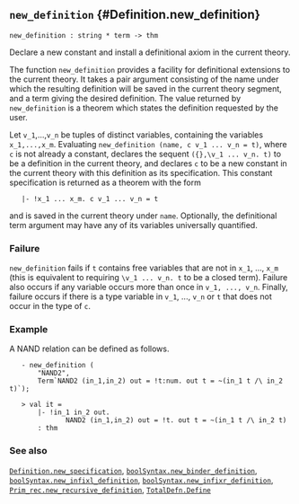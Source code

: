 ## `new_definition` {#Definition.new_definition}


```
new_definition : string * term -> thm
```



Declare a new constant and install a definitional axiom in the current theory.


The function `new_definition` provides a facility for definitional
extensions to the current theory.  It takes a pair argument consisting
of the name under which the resulting definition will be saved
in the current theory segment, and a term giving the desired definition.  The
value returned by `new_definition` is a theorem which states the definition
requested by the user.

Let `v_1`,...,`v_n` be tuples of distinct variables, containing the
variables `x_1,...,x_m`.  Evaluating
`new_definition (name, c v_1 ... v_n = t)`, where `c` is not
already a constant, declares the sequent `({},\v_1 ... v_n. t)` to
be a definition in the current theory, and declares `c` to be a new
constant in the current theory with this definition as its
specification. This constant specification is returned as a theorem
with the form
    
       |- !x_1 ... x_m. c v_1 ... v_n = t
    
and is saved in the current theory under
`name`.  Optionally, the definitional term argument
may have any of its variables universally quantified.

### Failure

`new_definition` fails if `t` contains free variables that are not
in `x_1`, ..., `x_m` (this is equivalent to requiring
`\v_1 ... v_n. t` to be a closed term). Failure also occurs if
any variable occurs more than once in `v_1, ..., v_n`.  Finally,
failure occurs if there is a type variable in `v_1`, ..., `v_n` or
`t` that does not occur in the type of `c`.

### Example

A NAND relation can be defined as follows.
    
       - new_definition (
           "NAND2",
           Term`NAND2 (in_1,in_2) out = !t:num. out t = ~(in_1 t /\ in_2 t)`);
    
       > val it =
           |- !in_1 in_2 out.
                  NAND2 (in_1,in_2) out = !t. out t = ~(in_1 t /\ in_2 t)
           : thm
    



### See also

[`Definition.new_specification`](#Definition.new_specification), [`boolSyntax.new_binder_definition`](#boolSyntax.new_binder_definition), [`boolSyntax.new_infixl_definition`](#boolSyntax.new_infixl_definition), [`boolSyntax.new_infixr_definition`](#boolSyntax.new_infixr_definition), [`Prim_rec.new_recursive_definition`](#Prim_rec.new_recursive_definition), [`TotalDefn.Define`](#TotalDefn.Define)

